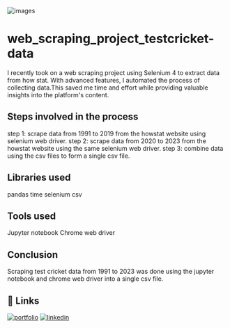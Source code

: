 ![images](https://i.imgur.com/QK76lEe.png)

# web_scraping_project_testcricket-data
 I recently took on a web scraping project using Selenium 4 to extract data from how stat. With advanced features, I automated the process of collecting data.This saved me time and effort while providing valuable insights into the platform's content.

 ## Steps involved in the process
 step 1: scrape data from 1991 to 2019 from the howstat website using selenium web driver.
 step 2: scrape data from 2020 to 2023 from the howstat website using the same selenium web driver.
 step 3: combine data using the csv files to form a single csv file.
 
 ## Libraries used
 pandas
 time
 selenium
 csv
 
 ## Tools used
 Jupyter notebook
 Chrome web driver

 ## Conclusion
 Scraping test cricket data from 1991 to 2023 was done using the jupyter notebook and chrome web driver into a single csv file. 

 ## 🔗 Links
[![portfolio](https://img.shields.io/badge/my_portfolio-000?style=for-the-badge&logo=ko-fi&logoColor=white)](https://subhaganesh.github.io/)
[![linkedin](https://img.shields.io/badge/linkedin-0A66C2?style=for-the-badge&logo=linkedin&logoColor=white)](https://www.linkedin.com/in/subhaganesh-s-170875236/)


 
